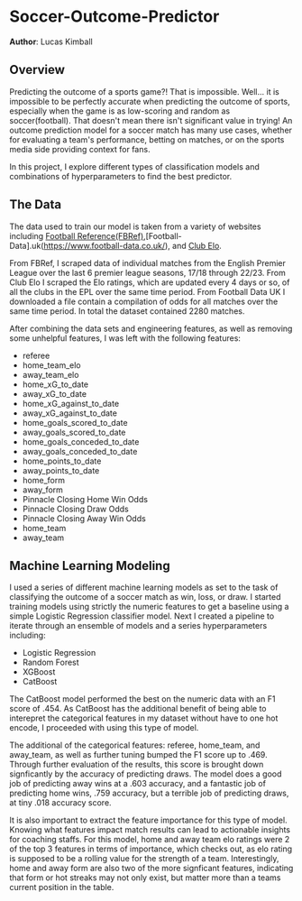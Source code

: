 # Soccer-Outcome-Predictor

**Author**: Lucas Kimball

##  Overview

Predicting the outcome of a sports game?! That is impossible. Well... it is impossible to be perfectly accurate when predicting the outcome of sports, especially when the game is as low-scoring and random as soccer(football). That doesn't mean there isn't significant value in trying! An outcome prediction model for a soccer match has many use cases, whether for evaluating a team's performance, betting on matches, or on the sports media side providing context for fans. 

In this project, I explore different types of classification models and combinations of hyperparameters to find the best predictor.



## The Data

The data used to train our model is taken from a variety of websites including [Football Reference(FBRef)](https://fbref.com/en/),[Football-Data].uk(https://www.football-data.co.uk/), and [Club Elo](http://clubelo.com/). 

From FBRef, I scraped data of individual matches from the English Premier League over the last 6 premier league seasons, 17/18 through 22/23. From Club Elo I scraped the Elo ratings, which are updated every 4 days or so, of all the clubs in the EPL over the same time period. From Football Data UK I downloaded a file contain a compilation of odds for all matches over the same time period. In total the dataset contained 2280 matches.

After combining the data sets and engineering features, as well as removing some unhelpful features, I was left with the following features:

- referee                     
- home_team_elo               
- away_team_elo                
- home_xG_to_date              
- away_xG_to_date             
- home_xG_against_to_date      
- away_xG_against_to_date      
- home_goals_scored_to_date    
- away_goals_scored_to_date    
- home_goals_conceded_to_date  
- away_goals_conceded_to_date  
- home_points_to_date           
- away_points_to_date         
- home_form                    
- away_form
- Pinnacle Closing Home Win Odds  
- Pinnacle Closing Draw Odds
- Pinnacle Closing Away Win Odds  
- home_team
- away_team

## Machine Learning Modeling

I used a series of different machine learning models as set to the task of classifying the outcome of a soccer match as win, loss, or draw. I started training models using strictly the numeric features to get a baseline using a simple Logistic Regression classifier model. Next I created a pipeline to iterate through an ensemble of models and a series hyperparameters including:
- Logistic Regression
- Random Forest
- XGBoost
- CatBoost

The CatBoost model performed the best on the numeric data with an F1 score of .454. As CatBoost has the additional benefit of being able to interepret the categorical features in my dataset without have to one hot encode, I proceeded with using this type of model. 

The additional of the categorical features: referee, home_team, and away_team, as well as further tuning bumped the F1 score up to .469. Through further evaluation of the results, this score is brought down signficantly by the accuracy of predicting draws. The model does a good job of predicting away wins at a .603 accuracy, and a fantastic job of predicting home wins, .759 accuracy, but a terrible job of predicting draws, at tiny .018 accuracy score.

It is also important to extract the feature importance for this type of model. Knowing what features impact match results can lead to actionable insights for coaching staffs. For this model, home and away team elo ratings were 2 of the top 3 features in terms of importance, which checks out, as elo rating is supposed to be a rolling value for the strength of a team. Interestingly, home and away form are also two of the more signficant features, indicating that form or hot streaks may not only exist, but matter more than a teams current position in the table.




